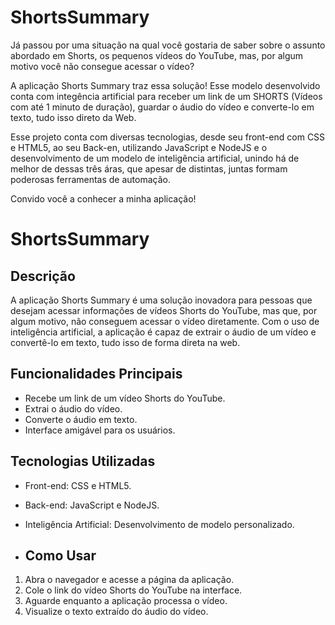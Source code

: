 # ShortsSummary

Já passou por uma situação na qual você gostaria de saber sobre o assunto abordado em Shorts, os pequenos vídeos do YouTube, mas, por algum motivo você não consegue acessar o vídeo?

A aplicação Shorts Summary traz essa solução!
Esse modelo desenvolvido conta com integência artificial para  receber um link de um SHORTS (Vídeos com até 1 minuto de duração), guardar o áudio do vídeo e converte-lo em texto, tudo isso direto da Web. 

Esse projeto conta com diversas tecnologias, desde seu front-end com CSS e HTML5, ao seu Back-en, utilizando JavaScript e NodeJS e o desenvolvimento de um modelo de inteligência artificial, unindo há de melhor de dessas três áras, que apesar de distintas, juntas formam poderosas ferramentas de automação. 

Convido você a conhecer a minha aplicação! 

# ShortsSummary

## Descrição
A aplicação Shorts Summary é uma solução inovadora para pessoas que desejam acessar informações de vídeos Shorts do YouTube, mas que, por algum motivo, não conseguem acessar o vídeo diretamente. Com o uso de inteligência artificial, a aplicação é capaz de extrair o áudio de um vídeo e convertê-lo em texto, tudo isso de forma direta na web.

## Funcionalidades Principais
- Recebe um link de um vídeo Shorts do YouTube.
- Extrai o áudio do vídeo.
- Converte o áudio em texto.
- Interface amigável para os usuários.

## Tecnologias Utilizadas
- Front-end: CSS e HTML5.
- Back-end: JavaScript e NodeJS.
- Inteligência Artificial: Desenvolvimento de modelo personalizado.

- ## Como Usar
1. Abra o navegador e acesse a página da aplicação.
2. Cole o link do vídeo Shorts do YouTube na interface.
3. Aguarde enquanto a aplicação processa o vídeo.
4. Visualize o texto extraído do áudio do vídeo.
